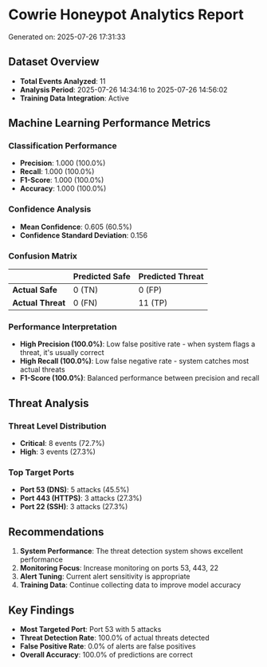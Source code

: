 
# Cowrie Honeypot Analytics Report
Generated on: 2025-07-26 17:31:33

## Dataset Overview
- **Total Events Analyzed**: 11
- **Analysis Period**: 2025-07-26 14:34:16 to 2025-07-26 14:56:02
- **Training Data Integration**: Active

## Machine Learning Performance Metrics

### Classification Performance
- **Precision**: 1.000 (100.0%)
- **Recall**: 1.000 (100.0%)
- **F1-Score**: 1.000 (100.0%)
- **Accuracy**: 1.000 (100.0%)

### Confidence Analysis
- **Mean Confidence**: 0.605 (60.5%)
- **Confidence Standard Deviation**: 0.156

### Confusion Matrix
|                | Predicted Safe | Predicted Threat |
|----------------|----------------|------------------|
| **Actual Safe**    | 0 (TN)        | 0 (FP)         |
| **Actual Threat**  | 0 (FN)        | 11 (TP)          |

### Performance Interpretation
- **High Precision (100.0%)**: Low false positive rate - when system flags a threat, it's usually correct
- **High Recall (100.0%)**: Low false negative rate - system catches most actual threats
- **F1-Score (100.0%)**: Balanced performance between precision and recall

## Threat Analysis
### Threat Level Distribution
- **Critical**: 8 events (72.7%)
- **High**: 3 events (27.3%)

### Top Target Ports
- **Port 53 (DNS)**: 5 attacks (45.5%)
- **Port 443 (HTTPS)**: 3 attacks (27.3%)
- **Port 22 (SSH)**: 3 attacks (27.3%)

## Recommendations
1. **System Performance**: The threat detection system shows excellent performance
2. **Monitoring Focus**: Increase monitoring on ports 53, 443, 22
3. **Alert Tuning**: Current alert sensitivity is appropriate
4. **Training Data**: Continue collecting data to improve model accuracy

## Key Findings
- **Most Targeted Port**: Port 53 with 5 attacks
- **Threat Detection Rate**: 100.0% of actual threats detected
- **False Positive Rate**: 0.0% of alerts are false positives
- **Overall Accuracy**: 100.0% of predictions are correct
